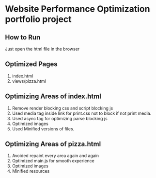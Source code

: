 # Website Performance Optimization portfolio project

## How to Run
Just open the html file in the browser

## Optimized Pages
1. index.html
2. views/pizza.html

## Optimizing Areas of index.html
1. Remove render blocking css and script blocking js
2. Used media tag inside link for print.css not to block if not print media.
3. Used async tag for optimizing parse blocking js
4. Optimized images
5. Used Minified versions of files.

## Optimizing Areas of pizza.html
1. Avoided repaint every area again and again
2. Optimized main.js for smooth experience
3. Optimized images
4. Minified resources